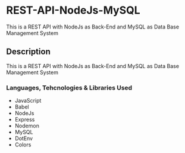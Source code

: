 # REST-API-NodeJs-MySQL
This is a REST API with NodeJs as Back-End and MySQL as Data Base Management System
## Description
This is a REST API with NodeJs as Back-End and MySQL as Data Base Management System

### Languages, Tehcnologies & Libraries Used
* JavaScript
* Babel
* NodeJs
* Express
* Nodemon
* MySQL
* DotEnv
* Colors
